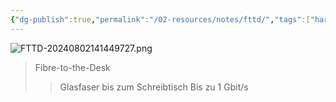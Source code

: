 ```yaml
---
{"dg-publish":true,"permalink":"/02-resources/notes/fttd/","tags":["hardware","netzwerk"],"noteIcon":"","updated":"2025-08-26T16:35:04.004+02:00"}
---
```


![FTTD-20240802141449727.png](/img/user/02%20-%20RESOURCES/Files/IMG/FTTD-20240802141449727.png)
>Fibre-to-the-Desk
>>Glasfaser bis zum Schreibtisch
>>Bis zu 1 Gbit/s